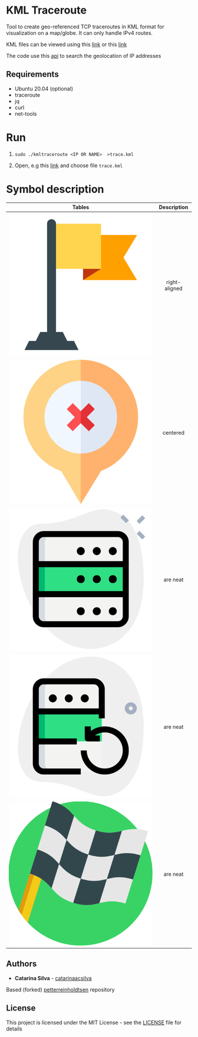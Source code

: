 # KML Traceroute

Tool to create geo-referenced TCP traceroutes in KML format for visualization on a map/globe.  It can only handle IPv4 routes.

KML files can be viewed using this [link](http://ivanrublev.me/kml/) or this [link](http://kmlviewer.nsspot.net/)

The code use this [api](https://freegeoip.live/) to search the geolocation of IP addresses

## Requirements

- Ubuntu 20.04 (optional)
- traceroute
- jq
- curl
- net-tools

# Run

1. `sudo ./kmltraceroute <IP OR NAME>  >trace.kml`

2. Open, e.g this [link](http://kmlviewer.nsspot.net/) and choose file `trace.kml`


# Symbol description

| Tables                                        | Description   |
| ----------------------------------------------|:-------------:|
| ![destination](icons/destination.png)         | right-aligned |
| ![lost](icons/lost.png)                       | centered      |    
| ![hostingservers](icons/hosting-servers.png)  | are neat      |
| ![backup](icons/backup.png)                   | are neat      | 
| ![flag](icons/flag.png)                       | are neat      |   


## Authors

* **Catarina Silva** - [catarinaacsilva](https://github.com/catarinaacsilva)

Based (forked) [petterreinholdtsen](https://github.com/petterreinholdtsen/kmltraceroute) repository

## License

This project is licensed under the MIT License - see the [LICENSE](LICENSE) file for details
